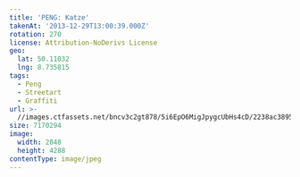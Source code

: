 ```yaml
---
title: 'PENG: Katze'
takenAt: '2013-12-29T13:00:39.000Z'
rotation: 270
license: Attribution-NoDerivs License
geo:
  lat: 50.11032
  lng: 8.735815
tags:
  - Peng
  - Streetart
  - Graffiti
url: >-
  //images.ctfassets.net/bncv3c2gt878/5i6EpO6MigJpygcUbHs4cD/2238ac389530f532904448f44a66a588/peng-katze_11625281183_o
size: 7170294
image:
  width: 2848
  height: 4288
contentType: image/jpeg
---
```


